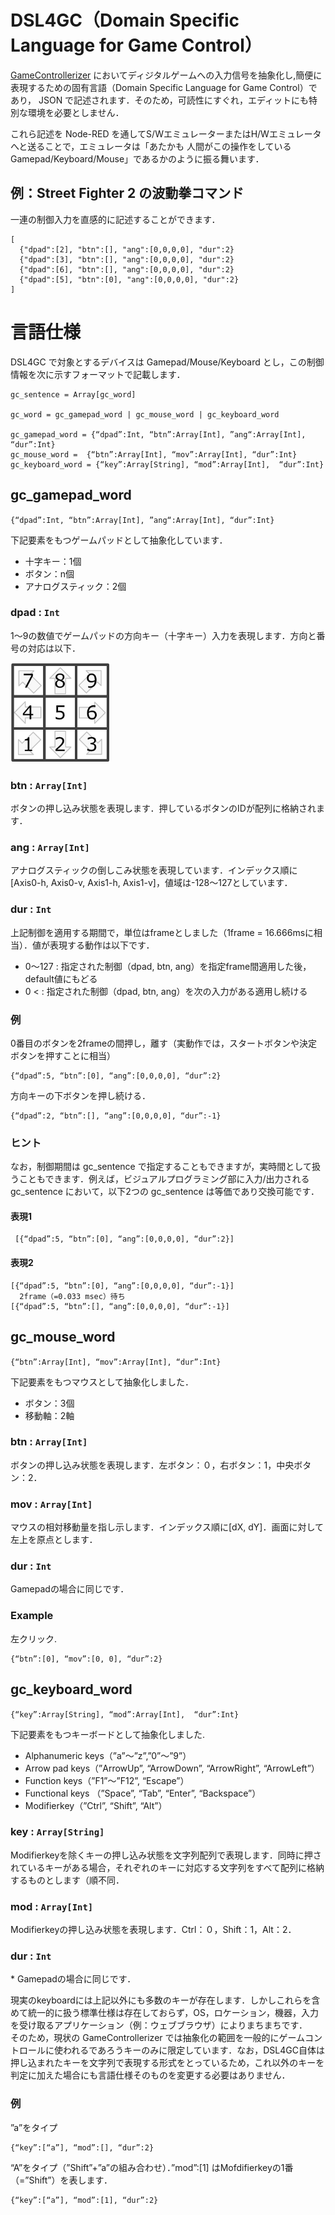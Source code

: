 # DSL4GC（Domain Specific Language for Game Control）

[GameControllerizer](../README.md) においてディジタルゲームへの入力信号を抽象化し,簡便に表現するための固有言語（Domain Specific Language for Game Control）であり， JSON で記述されます．そのため，可読性にすぐれ，エディットにも特別な環境を必要としません．

これら記述を Node-RED を通してS/WエミュレーターまたはH/Wエミュレータへと送ることで，エミュレータは「あたかも
人間がこの操作をしているGamepad/Keyboard/Mouse」であるかのように振る舞います．

## 例：Street Fighter 2 の波動拳コマンド
一連の制御入力を直感的に記述することができます．
```
[
  {"dpad":[2], "btn":[], "ang":[0,0,0,0], "dur":2}
  {"dpad":[3], "btn":[], "ang":[0,0,0,0], "dur":2}  
  {"dpad":[6], "btn":[], "ang":[0,0,0,0], "dur":2}
  {"dpad":[5], "btn":[0], "ang":[0,0,0,0], "dur":2}
]
```

# 言語仕様

DSL4GC で対象とするデバイスは Gamepad/Mouse/Keyboard とし，この制御情報を次に示すフォーマットで記載します．

```
gc_sentence = Array[gc_word]

gc_word = gc_gamepad_word | gc_mouse_word | gc_keyboard_word

gc_gamepad_word = {“dpad”:Int, “btn”:Array[Int], ”ang“:Array[Int], “dur”:Int}
gc_mouse_word =  {“btn”:Array[Int], “mov”:Array[Int], “dur”:Int}
gc_keyboard_word = {“key”:Array[String], “mod”:Array[Int],  “dur”:Int}
```

## gc_gamepad_word
`{“dpad”:Int, “btn”:Array[Int], ”ang“:Array[Int], “dur”:Int}`

下記要素をもつゲームパッドとして抽象化しています．

- 十字キー：1個
- ボタン：n個
- アナログスティック：2個

### dpad : `Int`

1～9の数値でゲームパッドの方向キー（十字キー）入力を表現します．方向と番号の対応は以下．

<img src="./img/dpad.png" width="160px">

### btn : `Array[Int]`
ボタンの押し込み状態を表現します．押しているボタンのIDが配列に格納されます．

### ang : `Array[Int]`
アナログスティックの倒しこみ状態を表現しています．インデックス順に [Axis0-h, Axis0-v, Axis1-h, Axis1-v]，値域は-128～127としています．

### dur : `Int`
上記制御を適用する期間で，単位はframeとしました（1frame = 16.666msに相当）．値が表現する動作は以下です．

- 0～127 : 指定された制御（dpad, btn, ang）を指定frame間適用した後，default値にもどる
- 0 < : 指定された制御（dpad, btn, ang）を次の入力がある適用し続ける

### 例
0番目のボタンを2frameの間押し，離す（実動作では，スタートボタンや決定ボタンを押すことに相当）
```
{“dpad”:5, “btn”:[0], “ang”:[0,0,0,0], “dur”:2}
```

方向キーの下ボタンを押し続ける．
```
{“dpad”:2, “btn”:[], “ang”:[0,0,0,0], “dur”:-1}
```

### ヒント
なお，制御期間は gc_sentence で指定することもできますが，実時間として扱うこともできます．例えば，ビジュアルプログラミング部に入力/出力される gc_sentence において，以下2つの gc_sentence は等価であり交換可能です．

#### 表現1
```
 [{“dpad”:5, “btn”:[0], “ang”:[0,0,0,0], “dur”:2}]
```

#### 表現2
```
[{“dpad”:5, “btn”:[0], “ang”:[0,0,0,0], “dur”:-1}]
  2frame（=0.033 msec）待ち
[{“dpad”:5, “btn”:[], “ang”:[0,0,0,0], “dur”:-1}]
```
 
## gc_mouse_word

`{“btn”:Array[Int], “mov”:Array[Int], “dur”:Int}`

下記要素をもつマウスとして抽象化しました．
- ボタン：3個
- 移動軸：2軸

### btn : `Array[Int]`
ボタンの押し込み状態を表現します．左ボタン：０，右ボタン：1，中央ボタン：2．

### mov : `Array[Int]`
マウスの相対移動量を指し示します．インデックス順に[dX, dY]．画面に対して左上を原点とします．

### dur : `Int`
Gamepadの場合に同じです．

### Example
左クリック.
```
{“btn”:[0], “mov”:[0, 0], “dur”:2}
```

## gc_keyboard_word
`{“key”:Array[String], “mod”:Array[Int],  “dur”:Int}`

下記要素をもつキーボードとして抽象化しました.
- Alphanumeric keys（”a”～”z”,”0”～”9”）
- Arrow pad keys（”ArrowUp”, “ArrowDown”, “ArrowRight”, “ArrowLeft”）
- Function keys（”F1”～”F12”, “Escape”）
- Functional keys （”Space”, “Tab”, “Enter”, “Backspace”）
- Modifierkey（”Ctrl”, “Shift”, “Alt”）

### key : `Array[String]`
Modifierkeyを除くキーの押し込み状態を文字列配列で表現します．同時に押されているキーがある場合，それぞれのキーに対応する文字列をすべて配列に格納するものとします（順不同．

### mod : `Array[Int]`
Modifierkeyの押し込み状態を表現します．Ctrl：０，Shift：1，Alt：2．

### dur : `Int`
\* Gamepadの場合に同じです．

現実のkeyboardには上記以外にも多数のキーが存在します．しかしこれらを含めて統一的に扱う標準仕様は存在しておらず，OS，ロケーション，機器，入力を受け取るアプリケーション（例：ウェブブラウザ）によりまちまちです．  
そのため，現状の GameControllerizer では抽象化の範囲を一般的にゲームコントロールに使われるであろうキーのみに限定しています．なお，DSL4GC自体は押し込まれたキーを文字列で表現する形式をとっているため，これ以外のキーを判定に加えた場合にも言語仕様そのものを変更する必要はありません．

### 例

”a”をタイプ
```
{“key”:[“a”], “mod”:[], “dur”:2}
```

“A”をタイプ（”Shift”+”a”の組み合わせ）．”mod”:[1] はMofdifierkeyの1番（=”Shift”）を表します．
```
{“key”:[“a”], “mod”:[1], “dur”:2}
```
